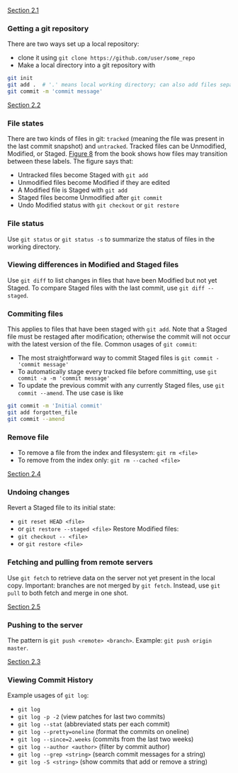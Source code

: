 [Section 2.1](https://git-scm.com/book/en/v2/Git-Basics-Getting-a-Git-Repository)

### Getting a git repository
There are two ways set up a local repository:
  - clone it using `git clone https://github.com/user/some_repo`
  - Make a local directory into a git repository with
```bash
git init
git add .  # '.' means local working directory; can also add files separately
git commit -m 'commit message'
```

[Section 2.2](https://git-scm.com/book/en/v2/Git-Basics-Recording-Changes-to-the-Repository)

### File states
There are two kinds of files in git: `tracked` (meaning the file was present in the last commit snapshot) and `untracked`.
Tracked files can be Unmodified, Modified, or Staged. [Figure 8](https://git-scm.com/book/en/v2/images/lifecycle.png)
from the book shows how files may transition between these labels. The figure says that:
  - Untracked files become Staged with `git add`
  - Unmodified files become Modified if they are edited
  - A Modified file is Staged with `git add`
  - Staged files become Unmodified after `git commit`
  - Undo Modified status with `git checkout` or `git restore`


### File status
Use `git status` or `git status -s` to summarize the status of files in the working directory.

### Viewing differences in Modified and Staged files
Use `git diff` to list changes in files that have been Modified but not yet Staged.
To compare Staged files with the last commit, use `git diff --staged`.

### Commiting files
This applies to files that have been staged with `git add`. Note that a Staged file must be restaged after modification;
otherwise the commit will not occur with the latest version of the file. Common usages of `git commit`:
  - The most straightforward way to commit Staged files is `git commit - 'commit message'`
  - To automatically stage every tracked file before committing, use `git commit -a -m 'commit message'`
  - To update the previous commit with any currently Staged files, use `git commit --amend`. The use case is like
```bash
git commit -m 'Initial commit'
git add forgotten_file
git commit --amend
```

### Remove file
  - To remove a file from the index and filesystem: `git rm <file>`
  - To remove from the index only: `git rm --cached <file>`

[Section 2.4](https://git-scm.com/book/en/v2/Git-Basics-Undoing-Things)

### Undoing changes
Revert a Staged file to its initial state:
  - `git reset HEAD <file>`
  - or `git restore --staged <file>`
Restore Modified files:
  - `git checkout -- <file>`
  - or `git restore <file>`

### Fetching and pulling from remote servers
Use `git fetch` to retrieve data on the server not yet present in the local copy. Important: branches are not merged by `git fetch`.
Instead, use `git pull` to both fetch and merge in one shot.

[Section 2.5](https://git-scm.com/book/en/v2/Git-Basics-Working-with-Remotes)

### Pushing to the server
The pattern is `git push <remote> <branch>`. Example: `git push origin master`.

[Section 2.3](https://git-scm.com/book/en/v2/Git-Basics-Viewing-the-Commit-History)

### Viewing Commit History
Example usages of `git log`:
  - `git log`
  - `git log -p -2` (view patches for last two commits)
  - `git log --stat` (abbreviated stats per each commit)
  - `git log --pretty=oneline` (format the commits on oneline)
  - `git log --since=2.weeks` (commits from the last two weeks)
  - `git log --author <author>` (filter by commit author)
  - `git log --grep <string>` (search commit messages for a string)
  - `git log -S <string>` (show commits that add or remove a string) 
